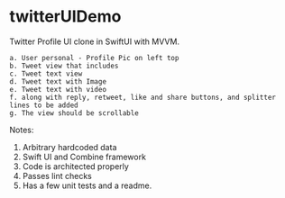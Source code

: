 # twitterUIDemo

Twitter Profile UI clone in SwiftUI with MVVM.

    a. User personal - Profile Pic on left top
    b. Tweet view that includes
    c. Tweet text view
    d. Tweet text with Image
    e. Tweet text with video
    f. along with reply, retweet, like and share buttons, and splitter lines to be added
    g. The view should be scrollable

Notes:
1. Arbitrary hardcoded data
2. Swift UI and Combine framework
3. Code is architected properly
4. Passes lint checks
5. Has a few unit tests and a readme.
